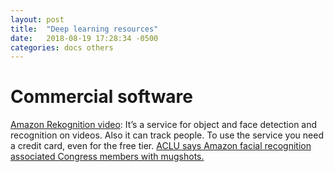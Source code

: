 ```yaml
---
layout: post
title:  "Deep learning resources"
date:   2018-08-19 17:28:34 -0500
categories: docs others
---
```


# Commercial software

[Amazon Rekognition video][rekognition]: It’s a service for object and face detection and recognition on videos. Also it can track people. To use the service you need a credit card, even for the free tier. [ACLU says Amazon facial recognition associated Congress members with mugshots.][aclu-amazon]


[rekognition]: https://aws.amazon.com/rekognition/video-features/
[aclu-amazon]: https://techcrunch.com/2018/07/26/aclu-says-amazon-facial-recognition-associated-congress-members-with-mugshots/
